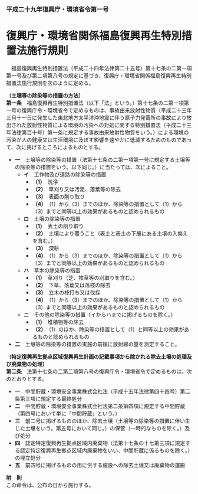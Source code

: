 ### 平成二十九年復興庁・環境省令第一号  
# 復興庁・環境省関係福島復興再生特別措置法施行規則  
　福島復興再生特別措置法（平成二十四年法律第二十五号）第十七条の二第一項第一号及び第二項第八号の規定に基づき、復興庁・環境省関係福島復興再生特別措置法施行規則を次のように定める。  
  
**（土壌等の除染等の措置の方法）**  
**第一条**　福島復興再生特別措置法（以下「法」という。）第十七条の二第一項第一号の復興庁令・環境省令で定めるものは、事故由来放射性物質（平成二十三年三月十一日に発生した東北地方太平洋沖地震に伴う原子力発電所の事故により放出された放射性物質による環境の汚染への対処に関する特別措置法（平成二十三年法律第百十号）第一条に規定する事故由来放射性物質をいう。）による環境の汚染が人の健康又は生活環境に及ぼす影響を速やかに低減するためのものであって、次に掲げるところによるものとする。  
* **一**　土壌等の除染等の措置（法第十七条の二第一項第一号に規定する土壌等の除染等の措置をいう。以下同じ。）に当たっては、次によること。  
	* **イ**　工作物及び道路の除染等の措置  
		* **（1）**　洗浄  
		* **（2）**　草刈り又は汚泥、落葉等の除去  
		* **（3）**　表面の削り取り  
		* **（4）**　（1）から（3）までのほか、除染等の措置として（1）から（3）までと同等以上の効果があるものと認められるもの  
	* **ロ**　土壌の除染等の措置  
		* **（1）**　表土の削り取り  
		* **（2）**　土壌により覆うこと（表土と表土の下層にある土壌の入換えを含む。）  
		* **（3）**　深耕  
		* **（4）**　（1）から（3）までのほか、除染等の措置として（1）から（3）までと同等以上の効果があるものと認められるもの  
	* **ハ**　草木の除染等の措置  
		* **（1）**　草刈り（芝、牧草等の刈取りを含む。）  
		* **（2）**　下草、落葉又は落枝の除去  
		* **（3）**　立木の枝打ち又は伐採  
		* **（4）**　（1）から（3）までのほか、除染等の措置として（1）から（3）までと同等以上の効果があるものと認められるもの  
	* **ニ**　その他の除染等の措置（イからハまでに掲げるものを除く。）  
		* **（1）**　堆積物等の除去  
		* **（2）**　（1）のほか、除染等の措置として（1）と同等以上の効果があるものと認められるもの  
* **二**　土壌等の除染等の措置の実施の前後に放射線の量を測定すること。  
  
**（特定復興再生拠点区域復興再生計画の記載事項から除かれる除去土壌の処理及び廃棄物の処理）**  
**第二条**　法第十七条の二第二項第八号の復興庁令・環境省令で定めるものは、次のとおりとする。  
* **一**　中間貯蔵・環境安全事業株式会社法（平成十五年法律第四十四号）第二条第三項に規定する最終処分  
* **二**　中間貯蔵・環境安全事業株式会社法第二条第四項に規定する中間貯蔵（第四号において単に「中間貯蔵」という。）  
* **三**　前二号に掲げるもののほか、除去土壌（土壌等の除染等の措置に伴い生じた土壌をいう。第五号において同じ。）の保管（一時的なものを除く。）及び処分  
* **四**　認定特定復興再生拠点区域内廃棄物（法第十七条の十七第三項に規定する認定特定復興再生拠点区域内廃棄物をいい、中間貯蔵に係るものを除く。）の埋立処分  
* **五**　前四号に掲げるものの用に供する施設への除去土壌又は廃棄物の運搬  
  
**附　則**  
この命令は、公布の日から施行する。  
  
